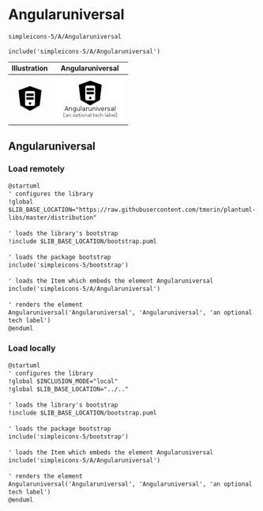 # Angularuniversal


```text
simpleicons-5/A/Angularuniversal
```

```text
include('simpleicons-5/A/Angularuniversal')
```



| Illustration | Angularuniversal |
| :---: | :---: |
| ![illustration for Illustration](../../simpleicons-5/A/Angularuniversal.png) | ![illustration for Angularuniversal](../../simpleicons-5/A/Angularuniversal.Local.png) |




## Angularuniversal

### Load remotely
```plantuml
@startuml
' configures the library
!global $LIB_BASE_LOCATION="https://raw.githubusercontent.com/tmorin/plantuml-libs/master/distribution"

' loads the library's bootstrap
!include $LIB_BASE_LOCATION/bootstrap.puml

' loads the package bootstrap
include('simpleicons-5/bootstrap')

' loads the Item which embeds the element Angularuniversal
include('simpleicons-5/A/Angularuniversal')

' renders the element
Angularuniversal('Angularuniversal', 'Angularuniversal', 'an optional tech label')
@enduml
```

### Load locally
```plantuml
@startuml
' configures the library
!global $INCLUSION_MODE="local"
!global $LIB_BASE_LOCATION="../.."

' loads the library's bootstrap
!include $LIB_BASE_LOCATION/bootstrap.puml

' loads the package bootstrap
include('simpleicons-5/bootstrap')

' loads the Item which embeds the element Angularuniversal
include('simpleicons-5/A/Angularuniversal')

' renders the element
Angularuniversal('Angularuniversal', 'Angularuniversal', 'an optional tech label')
@enduml
```

